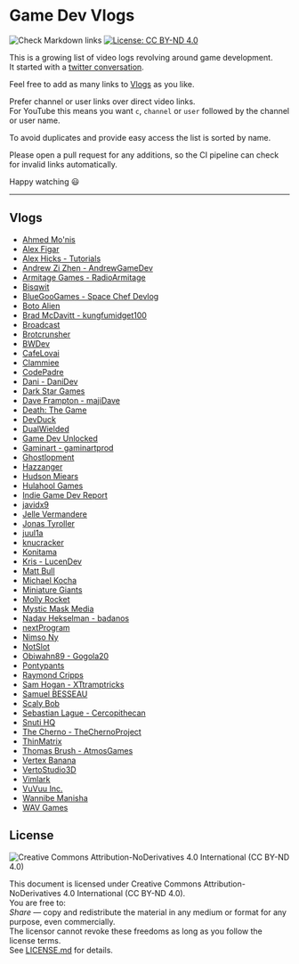 # Game Dev Vlogs

![Check Markdown links](https://github.com/ctreffs/game-dev-vlogs/workflows/Check%20Markdown%20links/badge.svg) [![License: CC BY-ND 4.0](https://img.shields.io/badge/License-CC%20BY--ND%204.0-green.svg)](https://creativecommons.org/licenses/by-nd/4.0/)

This is a growing list of video logs revolving around game development.   
It started with a [twitter conversation](https://twitter.com/juul1a/status/1280498993219452930).

Feel free to add as many links to [Vlogs](https://en.wikipedia.org/wiki/Vlog) as you like.  

Prefer channel or user links over direct video links.  
For YouTube this means you want `c`, `channel` or `user` followed by the channel or user name.  

To avoid duplicates and provide easy access the list is sorted by name.  

Please open a pull request for any additions, so the CI pipeline can check for invalid links automatically.

Happy watching 😃

---

## Vlogs

- [Ahmed Mo'nis](https://www.youtube.com/channel/UCfD7zPjir2rIS3PnN-m1H4w)
- [Alex Figar](https://www.youtube.com/channel/UCzB28hNsHCLddMLn9dPcMLA)
- [Alex Hicks - Tutorials](https://www.youtube.com/c/AlexHicks_Tutorials)
- [Andrew Zi Zhen - AndrewGameDev](https://www.youtube.com/c/AndrewGameDev)
- [Armitage Games - RadioArmitage](https://www.youtube.com/c/RadioArmitage)
- [Bisqwit](https://www.youtube.com/c/Bisqwit)
- [BlueGooGames - Space Chef Devlog](https://www.youtube.com/c/BlueGooGames)
- [Boto Alien](https://www.youtube.com/channel/UCgKEt5REjA4Xohmemxn9tgg)
- [Brad McDavitt - kungfumidget100](https://www.youtube.com/user/kungfumidget100)
- [Broadcast](https://www.youtube.com/channel/UCnEt52HbBOxFLPDSuuDDbog)
- [Brotcrunsher](https://www.youtube.com/c/Brotcrunsher/)
- [BWDev](https://www.youtube.com/channel/UCYU6BO_VdYnzeQEOS_kSBWA)
- [CafeLovai](https://www.youtube.com/channel/UCbV627Wqr5VTbupR7rxc6hg)
- [Clammiee](https://www.youtube.com/c/Clammiee)
- [CodePadre](https://www.youtube.com/c/CodeParade)
- [Dani - DaniDev](https://www.youtube.com/c/DaniDev)
- [Dark Star Games](https://www.youtube.com/channel/UCybyniZCc0VM6pHZfs-OE0g)
- [Dave Frampton - majiDave](https://www.youtube.com/user/majiDave)
- [Death: The Game](https://www.youtube.com/channel/UCW_MAtr_ce4cmRA0spzBraw)
- [DevDuck](https://www.youtube.com/c/DevDuck)
- [DualWielded](https://www.youtube.com/channel/UCZ-KsjAT8-39iRpGwqVH2qA)
- [Game Dev Unlocked](https://www.youtube.com/c/GameDevUnlocked)
- [Gaminart - gaminartprod](https://www.youtube.com/c/gaminartprod)
- [Ghostlopment](https://www.youtube.com/channel/UCZ-HfIUGetmwpXNwDYbfe6g)
- [Hazzanger](https://www.youtube.com/user/Hazzanger)
- [Hudson Miears](https://www.youtube.com/channel/UCpHSXFLxATDubOAje6dDKeg)
- [Hulahool Games](https://www.youtube.com/channel/UCVATuYt2qb7KPvAY4ejWIAQ)
- [Indie Game Dev Report](https://www.youtube.com/channel/UCpMHeGV80zoSOI75HhbEdCg)
- [javidx9](https://www.youtube.com/c/javidx9)
- [Jelle Vermandere](https://www.youtube.com/c/JelleVermandere)
- [Jonas Tyroller](https://www.youtube.com/c/JonasTyroller)
- [juul1a](https://www.youtube.com/c/juul1a)
- [knucracker](https://www.youtube.com/user/knucracker)
- [Konitama](https://www.youtube.com/c/Konitama)
- [Kris - LucenDev](https://www.youtube.com/c/KrisLucenDev)
- [Matt Bull](https://www.youtube.com/channel/UC1CFW6RBBLDVWpvFY934XJw)
- [Michael Kocha](https://www.youtube.com/c/MichaelKocha)
- [Miniature Giants](https://www.youtube.com/channel/UCUqFaeMq-QrIDDPU-YXP4ng)
- [Molly Rocket](https://www.youtube.com/c/MollyRocket)
- [Mystic Mask Media](https://www.youtube.com/c/MysticMaskMedia)
- [Nadav Hekselman - badanos](https://www.youtube.com/user/badanos)
- [nextProgram](https://www.youtube.com/c/nextProgram)
- [Nimso Ny](https://www.youtube.com/user/nimsony)
- [NotSlot](https://www.youtube.com/c/NotSlot)
- [Obiwahn89 - Gogola20](https://www.youtube.com/user/Gogola20)
- [Pontypants](https://www.youtube.com/c/Pontypants)
- [Raymond Cripps](https://www.youtube.com/c/RaymondCripps)
- [Sam Hogan - XTtramptricks](https://www.youtube.com/user/XTtramptricks)
- [Samuel BESSEAU](https://www.youtube.com/channel/UCtyKW1kPa1VbfySOwmvknpg)
- [Scaly Bob](https://www.youtube.com/c/ScalyBob)
- [Sebastian Lague - Cercopithecan](https://www.youtube.com/user/Cercopithecan)
- [Snuti HQ](https://www.youtube.com/c/SnutiHQ)
- [The Cherno - TheChernoProject](https://www.youtube.com/c/TheChernoProject)
- [ThinMatrix](https://www.youtube.com/user/ThinMatrix)
- [Thomas Brush - AtmosGames](https://www.youtube.com/c/AtmosGames)
- [Vertex Banana](https://www.youtube.com/channel/UCFgPbOHowDe_mrbs0EV5ZlQ)
- [VertoStudio3D](https://www.youtube.com/c/VertoStudio3D)
- [Vimlark](https://www.youtube.com/c/Vimlark)
- [VuVuu Inc.](https://www.youtube.com/channel/UCXU6sW7I3If7Gx9yxOWqOfw)
- [Wannibe Manisha](https://www.youtube.com/channel/UCnwPMw74a4wXBTw5RwB3RZQ)
- [WAV Games](https://www.youtube.com/channel/UCxE9f_2ONmyMzcYeFYmaTyw)


## License

![Creative Commons Attribution-NoDerivatives 4.0 International (CC BY-ND 4.0)](https://mirrors.creativecommons.org/presskit/buttons/88x31/svg/by-nd.svg)

This document is licensed under Creative Commons Attribution-NoDerivatives 4.0 International (CC BY-ND 4.0).  
You are free to:   
*Share* — copy and redistribute the material in any medium or format
for any purpose, even commercially.  
The licensor cannot revoke these freedoms as long as you follow the license terms.  
See [LICENSE.md](LICENSE.md) for details.
